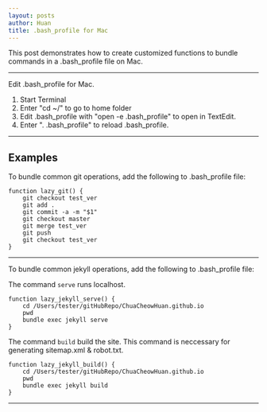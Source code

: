 ```yaml
---
layout: posts
author: Huan
title: .bash_profile for Mac
---
```


This post demonstrates how to create customized functions to bundle commands in
a .bash_profile file on Mac.

---

Edit .bash_profile for Mac.

1. Start Terminal
2. Enter "cd ~/" to go to home folder
3. Edit .bash_profile with "open -e .bash_profile" to open in TextEdit.
4. Enter ". .bash_profile" to reload .bash_profile.

---

## Examples

To bundle common git operations, add the following to .bash_profile file:

```
function lazy_git() {
    git checkout test_ver
    git add .
    git commit -a -m "$1"
    git checkout master
    git merge test_ver
    git push
    git checkout test_ver
}
```
---

To bundle common jekyll operations, add the following to .bash_profile file:

The command ```serve``` runs localhost.

```
function lazy_jekyll_serve() {
    cd /Users/tester/gitHubRepo/ChuaCheowHuan.github.io
    pwd
    bundle exec jekyll serve
}
```

The command ```build``` build the site. This command is neccessary for
generating sitemap.xml & robot.txt.

```
function lazy_jekyll_build() {
    cd /Users/tester/gitHubRepo/ChuaCheowHuan.github.io
    pwd
    bundle exec jekyll build
}
```

---

<br>
